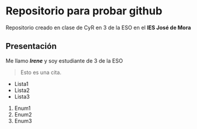 # Repositorio para probar github
Repositorio creado en clase de CyR en 3 de la ESO en el **IES José de Mora**

## Presentación
Me llamo ***Irene*** y soy estudiante de 3 de la ESO

>Esto es una cita.

- Lista1
- Lista2
- Lista3

1. Enum1
2. Enum2
3. Enum3
